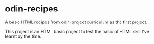 # odin-recipes
A basic HTML recipes from odin-project curriculum as the first project.

This project is an HTML basic project to test the basic of HTML skill I've learnt by the time.
